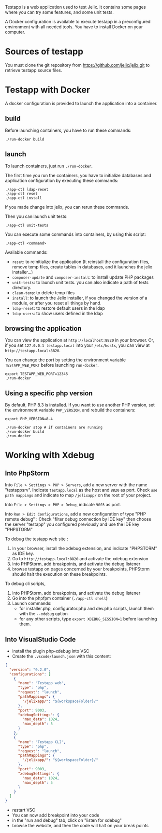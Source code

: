 
Testapp is a web application used to test Jelix. It contains some pages where you can try
some features, and some unit tests.

A Docker configuration is available to execute testapp
in a preconfigured environment with all needed tools. 
You have to install Docker on your computer.

Sources of testapp
==================

You must clone the git repository from https://github.com/jelix/jelix.git to retrieve
testapp source files.


Testapp with Docker
===================

A docker configuration is provided to launch the application into a container.

build
-----
Before launching containers, you have to run these commands:

```
./run-docker build
```


launch
-------

To launch containers, just run `./run-docker`.

The first time you run the containers, you have to initialize databases and
application configuration by executing these commands:

```
./app-ctl ldap-reset
./app-ctl reset
./app-ctl install
```

If you made change into jelix, you can rerun these commands.

Then you can launch unit tests:

```
./app-ctl unit-tests
```

You can execute some commands into containers, by using this script:

```
./app-ctl <command>
```

Available commands:

* `reset`: to reinitialize the application (It reinstall the configuration files,
  remove temp files, create tables in databases, and it launches the jelix installer...) 
* `composer-update` and `composer-install`: to install update PHP packages 
* `unit-tests`: to launch unit tests. you can also indicate a path of tests directory.
* `clean-temp`: to delete temp files 
* `install`: to launch the Jelix installer, if you changed the version of a module,
   or after you reset all things by hand.
* `ldap-reset`: to restore default users in the ldap
* `ldap-users`: to show users defined in the ldap

browsing the application
------------------------

You can view the application at `http://localhost:8820` in your browser. 
Or, if you set `127.0.0.1 testapp.local` into your `/etc/hosts`, you can
view at `http://testapp.local:8820`.


You can change the port by setting the environment variable `TESTAPP_WEB_PORT`
before launching `run-docker`.

```
export TESTAPP_WEB_PORT=12345
./run-docker
```

Using a specific php version
-----------------------------

By default, PHP 8.3 is installed. If you want to use another PHP version,
set the environment variable `PHP_VERSION`, and rebuild the containers:

```
export PHP_VERSION=8.4

./run-docker stop # if containers are running
./run-docker build
./run-docker
```

Working with Xdebug
===================

Into PhpStorm
-------------

Into `File > Settings > PHP > Servers`, add a new server with the name "testappsrv".
Indicate `testapp.local` as the host and `8820` as port. Check `use path mappings`
and indicate to map `/jelixapp/` on the root of your project.

Into `File > Settings > PHP > Debug`, indicate `9003` as port.

Into `Run > Edit Configurations`, add a new configuration of type "PHP remote debug" :
Check "filter debug connection by IDE key" then choose the server "testapp" you configured
previously and use the IDE key "PHPSTORM"

To debug the testapp web site :

1. In your browser, install the xdebug extension, and indicate "PHPSTORM" as IDE key.
2. Go to `http://testapp.local:8820` and activate the xdebug extension
2. Into PHPStorm, add breakpoints, and activate the debug listener
4. browse testapp on pages concerned by your breakpoints, PHPStorm should halt the execution on these breakpoints.

To debug cli scripts,

1. Into PHPStorm, add breakpoints, and activate the debug listener
2. Go into the phpfpm container (`./app-ctl shell`)
3. Launch commands:
   - for installer.php, configurator.php and dev.php scripts, launch them with the `--xdebug` option
   - for any other scripts, type `export XDEBUG_SESSION=1` before launching them.

Into VisualStudio Code
----------------------

- Install the plugin php-xdebug into VSC
- Create the `.vscode/launch.json` with this content:

```json
{
  "version": "0.2.0",
  "configurations": [
    {
      "name": "Testapp web",
      "type": "php",
      "request": "launch",
      "pathMappings": {
        "/jelixapp/": "${workspaceFolder}/"
      },
      "port": 9003,
      "xdebugSettings": {
        "max_data": 1024,
        "max_depth": 5
      }
    },
    {
      "name": "Testapp CLI",
      "type": "php",
      "request": "launch",
      "pathMappings": {
        "/jelixapp/": "${workspaceFolder}/"
      },
      "port": 9003,
      "xdebugSettings": {
        "max_data": 1024,
        "max_depth": 5
      }
    }
  ]
}
```

- restart VSC
- You can now add breakpoint into your code
- in the "run and debug" tab, click on "listen for xdebug"
- browse the website, and then the code will halt on your break points

